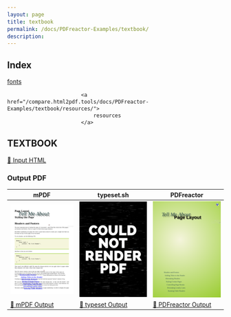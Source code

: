 ```yaml
---
layout: page
title: textbook
permalink: /docs/PDFreactor-Examples/textbook/
description: 
---
```


## Index
<div class="boxes">
                            <a href="/compare.html2pdf.tools/docs/PDFreactor-Examples/textbook/fonts/">
                                fonts
                            </a>

                            <a href="/compare.html2pdf.tools/docs/PDFreactor-Examples/textbook/resources/">
                                resources
                            </a>
</div>

## TEXTBOOK

[📄 Input HTML](/html/PDFreactor%20Examples/textbook/textbook.html)

### Output PDF

| mPDF | typeset.sh | PDFreactor |
|---------|---------|---------|
| ![mPDF Preview](mpdf__html_PDFreactor_Examples_textbook_textbook.html.png) | ![typeset Preview](typeset__html_PDFreactor_Examples_textbook_textbook.html.png) | ![PDFreactor Preview](pdfreactor__html_PDFreactor_Examples_textbook_textbook.html.png) |
| [📕 mPDF Output](mpdf__html_PDFreactor_Examples_textbook_textbook.html.pdf) | [📕 typeset Output](typeset__html_PDFreactor_Examples_textbook_textbook.html.pdf) | [📕 PDFreactor Output](pdfreactor__html_PDFreactor_Examples_textbook_textbook.html.pdf) |


